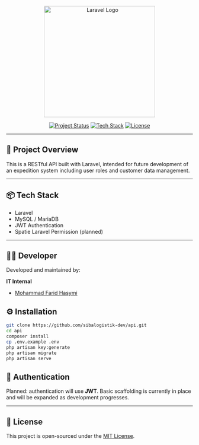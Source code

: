 <p align="center">
  <a href="https://laravel.com" target="_blank">
    <img src="https://raw.githubusercontent.com/laravel/art/master/logo-lockup/5%20SVG/2%20CMYK/1%20Full%20Color/laravel-logolockup-cmyk-red.svg" width="300" alt="Laravel Logo">
  </a>
</p>

<p align="center">
  <a href="#"><img src="https://img.shields.io/badge/Status-Initiated-yellow" alt="Project Status"></a>
  <a href="#"><img src="https://img.shields.io/badge/API-Laravel-blue" alt="Tech Stack"></a>
  <a href="#"><img src="https://img.shields.io/badge/License-MIT-lightgrey" alt="License"></a>
</p>

---

## 🚀 Project Overview

This is a RESTful API built with Laravel, intended for future development of an expedition system including user roles and customer data management.

---

## 📦 Tech Stack

-   Laravel
-   MySQL / MariaDB
-   JWT Authentication
-   Spatie Laravel Permission (planned)

---

## 👨‍💻 Developer

Developed and maintained by:

**IT Internal**

-   <a href="https://github.com/neveleneve">Mohammad Farid Hasymi</a>

## ⚙️ Installation

```bash
git clone https://github.com/sibalogistik-dev/api.git
cd api
composer install
cp .env.example .env
php artisan key:generate
php artisan migrate
php artisan serve
```

## 🔐 Authentication

Planned: authentication will use **JWT**. Basic scaffolding is currently in place and will be expanded as development progresses.

---

## 📄 License

This project is open-sourced under the [MIT License](https://opensource.org/licenses/MIT).

```

```
